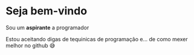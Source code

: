<h1>Seja bem-vindo</h1>
<p>Sou um <strong>aspirante</strong> a programador</p>
<p>Estou aceitando digas de tequinicas de programação e...  de como mexer melhor no github 😅</p>
<!---
Moiseskennedy/Moiseskennedy is a ✨ special ✨ repository because its `README.md` (this file) appears on your GitHub profile.
You can click the Preview link to take a look at your changes.
--->
